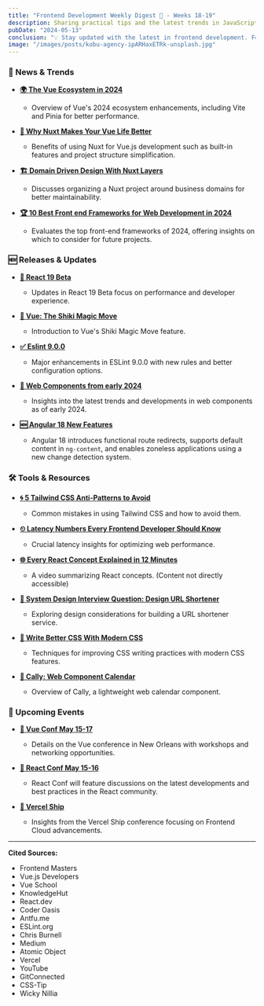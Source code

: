 ```yaml
---
title: "Frontend Development Weekly Digest 🧘 - Weeks 18-19"
description: Sharing practical tips and the latest trends in JavaScript
pubDate: "2024-05-13"
conclusion: "💡 Stay updated with the latest in frontend development. Follow the links for more insights."
image: "/images/posts/kobu-agency-ipARHaxETRk-unsplash.jpg"
---
```


### 📢 News & Trends

- **[🌍 The Vue Ecosystem in 2024](https://frontendmasters.com/blog/the-vue-ecosystem-in-2024/?ref=zazen_code)**

  - Overview of Vue's 2024 ecosystem enhancements, including Vite and Pinia for better performance.

- **[🚀 Why Nuxt Makes Your Vue Life Better](https://vuejsdevelopers.com/2024/04/10/why-nuxt-makes-your-vue-life-better/?ref=zazen_code)**

  - Benefits of using Nuxt for Vue.js development such as built-in features and project structure simplification.

- **[🏗 Domain Driven Design With Nuxt Layers](https://vueschool.io/articles/vuejs-tutorials/domain-driven-design-with-nuxt-layers/?ref=zazen_code)**

  - Discusses organizing a Nuxt project around business domains for better maintainability.

- **[🏆 10 Best Front end Frameworks for Web Development in 2024](https://www.knowledgehut.com/blog/web-development/front-end-development-frameworks/?ref=zazen_code)**

  - Evaluates the top front-end frameworks of 2024, offering insights on which to consider for future projects.

### 🆕 Releases & Updates

- **[🔧 React 19 Beta](https://react.dev/blog/2024/04/25/react-19/?ref=zazen_code)**

  - Updates in React 19 Beta focus on performance and developer experience.

- **[🔮 Vue: The Shiki Magic Move](https://antfu.me/posts/shiki-magic-move/?ref=zazen_code)**

  - Introduction to Vue's Shiki Magic Move feature.

- **[✅ Eslint 9.0.0](https://eslint.org/blog/2024/04/eslint-v9.0.0-released/?ref=zazen_code)**

  - Major enhancements in ESLint 9.0.0 with new rules and better configuration options.

- **[🔄 Web Components from early 2024](https://chrisburnell.com/note/early-2024-web-components/?ref=zazen_code)**

  - Insights into the latest trends and developments in web components as of early 2024.

- **[🆕 Angular 18 New Features](https://medium.com/@sergey.dudik/angular-18-new-features-babdeb6bc84e/?ref=zazen_code)**

  - Angular 18 introduces functional route redirects, supports default content in `ng-content`, and enables zoneless applications using a new change detection system.

### 🛠 Tools & Resources

- **[🌀 5 Tailwind CSS Anti-Patterns to Avoid](https://spin.atomicobject.com/tailwind-css-anti-patterns/?ref=zazen_code)**

  - Common mistakes in using Tailwind CSS and how to avoid them.

- **[⏲ Latency Numbers Every Frontend Developer Should Know](https://vercel.com/blog/latency-numbers-every-web-developer-should-know/?ref=zazen_code)**

  - Crucial latency insights for optimizing web performance.

- **[🌐 Every React Concept Explained in 12 Minutes](https://www.youtube.com/watch?v=wIyHSOugGGw?ref=zazen_code)**

  - A video summarizing React concepts. (Content not directly accessible)

- **[🔗 System Design Interview Question: Design URL Shortener](https://levelup.gitconnected.com/system-design-interview-question-design-url-shortener-c3278a99fc35/?ref=zazen_code)**

  - Exploring design considerations for building a URL shortener service.

- **[🎨 Write Better CSS With Modern CSS](https://css-tip.com/better-modern-css/?ref=zazen_code)**

  - Techniques for improving CSS writing practices with modern CSS features.

- **[📆 Cally: Web Component Calendar](https://wicky.nillia.ms/cally/?ref=zazen_code)**

  - Overview of Cally, a lightweight web calendar component.

### 📆 Upcoming Events

- **[🎉 Vue Conf May 15-17](https://vueconf.us/?ref=zazen_code)**

  - Details on the Vue conference in New Orleans with workshops and networking opportunities.

- **[🎨 React Conf May 15-16](https://conf.react.dev/agenda/?ref=zazen_code)**

  - React Conf will feature discussions on the latest developments and best practices in the React community.

- **[🚢 Vercel Ship](https://vercel.com/ship?ref=zazen_code)**

  - Insights from the Vercel Ship conference focusing on Frontend Cloud advancements.

---

**Cited Sources:**

- Frontend Masters
- Vue.js Developers
- Vue School
- KnowledgeHut
- React.dev
- Coder Oasis
- Antfu.me
- ESLint.org
- Chris Burnell
- Medium
- Atomic Object
- Vercel
- YouTube
- GitConnected
- CSS-Tip
- Wicky Nillia
